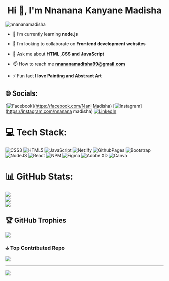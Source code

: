 
<h1 align="center">Hi 👋, I'm Nnanana Kanyane Madisha</h1>

<p align="left"> <img src="https://komarev.com/ghpvc/?username=nnananamadisha&label=Profile%20views&color=0e75b6&style=flat" alt="nnananamadisha" /> </p>

- 🌱 I’m currently learning **node.js**

- 👯 I’m looking to collaborate on **Frontend development websites**

- 💬 Ask me about **HTML ,CSS and JavaScript**

- 📫 How to reach me **nnananamadisha99@gmail.com**

- ⚡ Fun fact **I love Painting and Abstract Art**



## 🌐 Socials:
[![Facebook](https://img.shields.io/badge/Facebook-%231877F2.svg?logo=Facebook&logoColor=white)](https://facebook.com/Nani Madisha) [![Instagram](https://img.shields.io/badge/Instagram-%23E4405F.svg?logo=Instagram&logoColor=white)](https://instagram.com/nnanana madisha) [![LinkedIn](https://img.shields.io/badge/LinkedIn-%230077B5.svg?logo=linkedin&logoColor=white)](https://linkedin.com/in/www.linkedin.com/in/nnanana-madisha-133531178) 

# 💻 Tech Stack:
![CSS3](https://img.shields.io/badge/css3-%231572B6.svg?style=for-the-badge&logo=css3&logoColor=white) ![HTML5](https://img.shields.io/badge/html5-%23E34F26.svg?style=for-the-badge&logo=html5&logoColor=white) ![JavaScript](https://img.shields.io/badge/javascript-%23323330.svg?style=for-the-badge&logo=javascript&logoColor=%23F7DF1E) ![Netlify](https://img.shields.io/badge/netlify-%23000000.svg?style=for-the-badge&logo=netlify&logoColor=#00C7B7) ![GithubPages](https://img.shields.io/badge/github%20pages-121013?style=for-the-badge&logo=github&logoColor=white) ![Bootstrap](https://img.shields.io/badge/bootstrap-%238511FA.svg?style=for-the-badge&logo=bootstrap&logoColor=white) ![NodeJS](https://img.shields.io/badge/node.js-6DA55F?style=for-the-badge&logo=node.js&logoColor=white) ![React](https://img.shields.io/badge/react-%2320232a.svg?style=for-the-badge&logo=react&logoColor=%2361DAFB) ![NPM](https://img.shields.io/badge/NPM-%23CB3837.svg?style=for-the-badge&logo=npm&logoColor=white) ![Figma](https://img.shields.io/badge/figma-%23F24E1E.svg?style=for-the-badge&logo=figma&logoColor=white) ![Adobe XD](https://img.shields.io/badge/Adobe%20XD-470137?style=for-the-badge&logo=Adobe%20XD&logoColor=#FF61F6) ![Canva](https://img.shields.io/badge/Canva-%2300C4CC.svg?style=for-the-badge&logo=Canva&logoColor=white)
# 📊 GitHub Stats:
![](https://github-readme-stats.vercel.app/api?username=nnananamadisha&theme=dark&hide_border=false&include_all_commits=true&count_private=false)<br/>
![](https://github-readme-streak-stats.herokuapp.com/?user=nnananamadisha&theme=dark&hide_border=false)<br/>
![](https://github-readme-stats.vercel.app/api/top-langs/?username=nnananamadisha&theme=dark&hide_border=false&include_all_commits=true&count_private=false&layout=compact)

## 🏆 GitHub Trophies
![](https://github-profile-trophy.vercel.app/?username=nnananamadisha&theme=radical&no-frame=false&no-bg=false&margin-w=4)

### 🔝 Top Contributed Repo
![](https://github-contributor-stats.vercel.app/api?username=nnananamadisha&limit=5&theme=dark&combine_all_yearly_contributions=true)

---
[![](https://visitcount.itsvg.in/api?id=nnananamadisha&icon=0&color=1)](https://visitcount.itsvg.in)

<!-- Proudly created with GPRM ( https://gprm.itsvg.in ) -->
